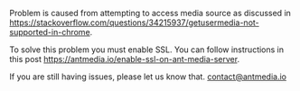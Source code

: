Problem is caused from attempting to access media source as discussed in https://stackoverflow.com/questions/34215937/getusermedia-not-supported-in-chrome.

To solve this problem you must enable SSL. You can follow instructions in this post https://antmedia.io/enable-ssl-on-ant-media-server.

If you are still having issues, please let us know that. [contact@antmedia.io](mailto:contact@antmedia.io) 
